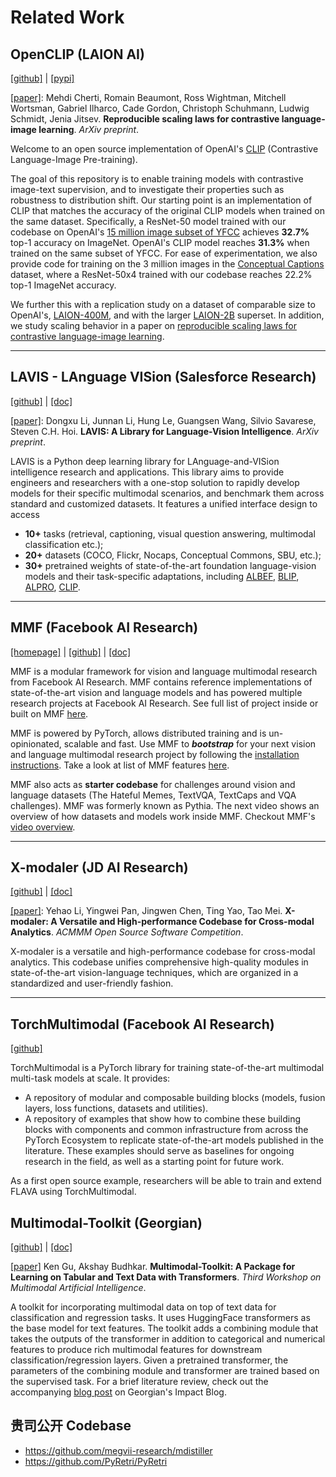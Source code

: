 # Related Work

## OpenCLIP (LAION AI)

[[github]](https://github.com/mlfoundations/open_clip) | [[pypi]](https://pypi.org/project/open-clip-torch/)

[[paper]](https://arxiv.org/abs/2212.07143): Mehdi Cherti, Romain Beaumont, Ross Wightman, Mitchell Wortsman, Gabriel Ilharco, Cade Gordon, Christoph Schuhmann, Ludwig Schmidt, Jenia Jitsev. **Reproducible scaling laws for contrastive language-image learning**. _ArXiv preprint_. 

Welcome to an open source implementation of OpenAI's [CLIP](https://arxiv.org/abs/2103.00020) (Contrastive Language-Image Pre-training).

The goal of this repository is to enable training models with contrastive image-text supervision, and to investigate their properties such as robustness to distribution shift. Our starting point is an implementation of CLIP that matches the accuracy of the original CLIP models when trained on the same dataset.
Specifically, a ResNet-50 model trained with our codebase on OpenAI's [15 million image subset of YFCC](https://github.com/openai/CLIP/blob/main/data/yfcc100m.md) achieves **32.7%** top-1 accuracy on ImageNet. OpenAI's CLIP model reaches **31.3%** when trained on the same subset of YFCC. For ease of experimentation, we also provide code for training on the 3 million images in the [Conceptual Captions](https://ai.google.com/research/ConceptualCaptions/download) dataset, where a ResNet-50x4 trained with our codebase reaches 22.2% top-1 ImageNet accuracy.

We further this with a replication study on a dataset of comparable size to OpenAI's, [LAION-400M](https://arxiv.org/abs/2111.02114), and with the larger [LAION-2B](https://laion.ai/blog/laion-5b/) superset. In addition, we study scaling behavior in a paper on [reproducible scaling laws for contrastive language-image learning](https://arxiv.org/abs/2212.07143).

---

## LAVIS - **LA**nguage **VIS**ion (Salesforce Research)

[[github]](https://github.com/salesforce/LAVIS) | [[doc]](https://opensource.salesforce.com/LAVIS)

[[paper]](https://arxiv.org/abs/2209.09019): Dongxu Li, Junnan Li, Hung Le, Guangsen Wang, Silvio Savarese, Steven C.H. Hoi. **LAVIS: A Library for Language-Vision Intelligence**. _ArXiv preprint_. 

LAVIS is a Python deep learning library for LAnguage-and-VISion intelligence research and applications. This library aims to provide engineers and researchers with a one-stop solution to rapidly develop models for their specific multimodal scenarios, and benchmark them across standard and customized datasets.
It features a unified interface design to access
- **10+** tasks
(retrieval, captioning, visual question answering, multimodal classification etc.);
- **20+** datasets (COCO, Flickr, Nocaps, Conceptual
Commons, SBU, etc.);
- **30+** pretrained weights of state-of-the-art foundation language-vision models and their task-specific adaptations, including [ALBEF](https://arxiv.org/pdf/2107.07651.pdf),
[BLIP](https://arxiv.org/pdf/2201.12086.pdf), [ALPRO](https://arxiv.org/pdf/2112.09583.pdf), [CLIP](https://arxiv.org/pdf/2103.00020.pdf).

---

## MMF (Facebook AI Research)

[[homepage]](https://mmf.sh/) | [[github]](https://github.com/facebookresearch/mmf) | [[doc]](https://mmf.sh/docs/)

MMF is a modular framework for vision and language multimodal research from Facebook AI Research. MMF contains reference implementations of state-of-the-art vision and language models and has powered multiple research projects at Facebook AI Research. See full list of project inside or built on MMF [here](https://mmf.sh/docs/notes/projects).

MMF is powered by PyTorch, allows distributed training and is un-opinionated, scalable and fast. Use MMF to **_bootstrap_** for your next vision and language multimodal research project by following the [installation instructions](https://mmf.sh/docs/). Take a look at list of MMF features [here](https://mmf.sh/docs/getting_started/features).

MMF also acts as **starter codebase** for challenges around vision and
language datasets (The Hateful Memes, TextVQA, TextCaps and VQA challenges). MMF was formerly known as Pythia. The next video shows an overview of how datasets and models work inside MMF. Checkout MMF's [video overview](https://mmf.sh/docs/getting_started/video_overview).

---

## X-modaler (JD AI Research)

[[github]](https://github.com/YehLi/xmodaler) | [[doc]](https://xmodaler.readthedocs.io/en/latest/)

[[paper]](https://arxiv.org/abs/2108.08217): Yehao Li, Yingwei Pan, Jingwen Chen, Ting Yao, Tao Mei. **X-modaler: A Versatile and High-performance Codebase for Cross-modal Analytics**. _ACMMM Open Source Software Competition_. 

X-modaler is a versatile and high-performance codebase for cross-modal analytics. This codebase unifies comprehensive high-quality modules in state-of-the-art vision-language techniques, which are organized in a standardized and user-friendly fashion.

---

## TorchMultimodal (Facebook AI Research)
  
[[github]](https://github.com/facebookresearch/multimodal)

TorchMultimodal is a PyTorch library for training state-of-the-art multimodal multi-task models at scale. It provides:
- A repository of modular and composable building blocks (models, fusion layers, loss functions, datasets and utilities).
- A repository of examples that show how to combine these building blocks with components and common infrastructure from across the PyTorch Ecosystem to replicate state-of-the-art models published in the literature. These examples should serve as baselines for ongoing research in the field, as well as a starting point for future work.

As a first open source example, researchers will be able to train and extend FLAVA using TorchMultimodal.


## Multimodal-Toolkit (Georgian)

[[github]](https://github.com/georgian-io/Multimodal-Toolkit) | [[doc]](https://multimodal-toolkit.readthedocs.io/en/latest/index.html)

[[paper]](https://aclanthology.org/2021.maiworkshop-1.10.pdf) Ken Gu, Akshay Budhkar. **Multimodal-Toolkit: A Package for Learning on Tabular and Text Data with Transformers**. _Third Workshop on Multimodal Artificial Intelligence_.

A toolkit for incorporating multimodal data on top of text data for classification
and regression tasks. It uses HuggingFace transformers as the base model for text features.
The toolkit adds a combining module that takes the outputs of the transformer in addition to categorical and numerical features
to produce rich multimodal features for downstream classification/regression layers.
Given a pretrained transformer, the parameters of the combining module and transformer are trained based
on the supervised task. For a brief literature review, check out the accompanying [blog post](https://medium.com/georgian-impact-blog/how-to-incorporate-tabular-data-with-huggingface-transformers-b70ac45fcfb4) on Georgian's Impact Blog. 



## 贵司公开 Codebase

- https://github.com/megvii-research/mdistiller
- https://github.com/PyRetri/PyRetri